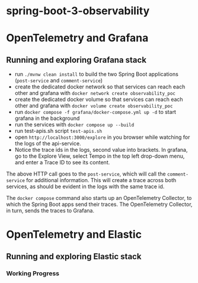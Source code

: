 # spring-boot-3-observability

# OpenTelemetry and Grafana

## Running and exploring Grafana stack

- run `./mvnw clean install` to build the two Spring Boot applications (`post-service` and `comment-service`)
- create the dedicated docker network so that services can reach each other and grafana with `docker network create observability_poc`
- create the dedicated docker volume so that services can reach each other and grafana with `docker volume create observability_poc`
- run `docker compose -f grafana/docker-compose.yml up -d` to start grafana in the background
- run the services with `docker compose up --build`
- run test-apis.sh script `test-apis.sh`
- open `http://localhost:3000/explore` in you browser while watching for the logs of the api-service.
- Notice the trace ids in the logs, second value into brackets. In grafana, go to the Explore View, select Tempo in the top left drop-down menu, and enter a Trace ID to see its content.

The above HTTP call goes to the `post-service`, which will call the `comment-service` for additional information. This will create a trace across both services, as should be evident in the logs with the same trace id.

The `docker compose` command also starts up an OpenTelemetry Collector, to which the Spring Boot apps send their traces. The OpenTelemetry Collector, in turn, sends the traces to Grafana.

# OpenTelemetry and Elastic

## Running and exploring Elastic stack

### Working Progress
